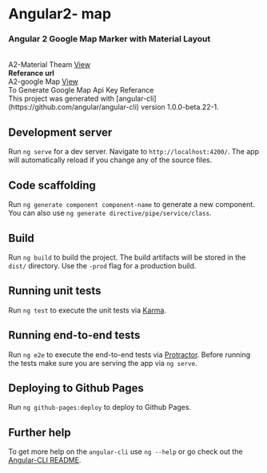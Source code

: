 # Angular2- map

<h3>Angular 2 Google Map Marker with Material Layout</h3>
<br/>
A2-Material Theam <a href="https://material.angular.io/">View</a>
<br/>
<strong>Referance url</strong>
<br/>
A2-google Map <a href="https://angular-maps.com/">View</a>
<br/>
To Generate Google Map Api Key Referance <a href="https://developers.google.com/maps/documentation/javascript/get-api-key?hl=en#key"></a>
<br/>
This project was generated with [angular-cli](https://github.com/angular/angular-cli) version 1.0.0-beta.22-1.

## Development server
Run `ng serve` for a dev server. Navigate to `http://localhost:4200/`. The app will automatically reload if you change any of the source files.

## Code scaffolding

Run `ng generate component component-name` to generate a new component. You can also use `ng generate directive/pipe/service/class`.

## Build

Run `ng build` to build the project. The build artifacts will be stored in the `dist/` directory. Use the `-prod` flag for a production build.

## Running unit tests

Run `ng test` to execute the unit tests via [Karma](https://karma-runner.github.io).

## Running end-to-end tests

Run `ng e2e` to execute the end-to-end tests via [Protractor](http://www.protractortest.org/).
Before running the tests make sure you are serving the app via `ng serve`.

## Deploying to Github Pages

Run `ng github-pages:deploy` to deploy to Github Pages.

## Further help

To get more help on the `angular-cli` use `ng --help` or go check out the [Angular-CLI README](https://github.com/angular/angular-cli/blob/master/README.md).
